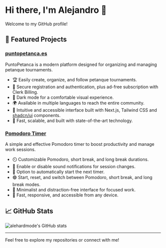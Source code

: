 # Hi there, I'm Alejandro 👋

Welcome to my GitHub profile!

## 🚀 Featured Projects

### [puntopetanca.es](https://puntopetanca.es)
PuntoPetanca is a modern platform designed for organizing and managing petanque tournaments.  
- 🏆 Easily create, organize, and follow petanque tournaments.
- 🔐 Secure registration and authentication, plus ad-free subscription with Clerk Billing.
- 🌙 Dark mode for a comfortable visual experience.
- 🌍 Available in multiple languages to reach the entire community.
- 🎨 Intuitive and accessible interface built with Next.js, Tailwind CSS and [shadcn/ui](https://ui.shadcn.com/) components.
- 🚀 Fast, scalable, and built with state-of-the-art technology.

### [Pomodoro Timer](https://best-pomodoro-timer.vercel.app/)
A simple and effective Pomodoro timer to boost productivity and manage work sessions.  
- ⏲️ Customizable Pomodoro, short break, and long break durations.
- 🔔 Enable or disable sound notifications for session changes.
- 🔄 Option to automatically start the next timer.
- 🟢 Start, reset, and switch between Pomodoro, short break, and long break modes.
- 🌙 Minimalist and distraction-free interface for focused work.
- 🚀 Fast, responsive, and accessible from any device.

## 📈 GitHub Stats

![alehardmode's GitHub stats](https://github-readme-stats.vercel.app/api?username=alehardmode&show_icons=true&theme=default)

---

Feel free to explore my repositories or connect with me!
